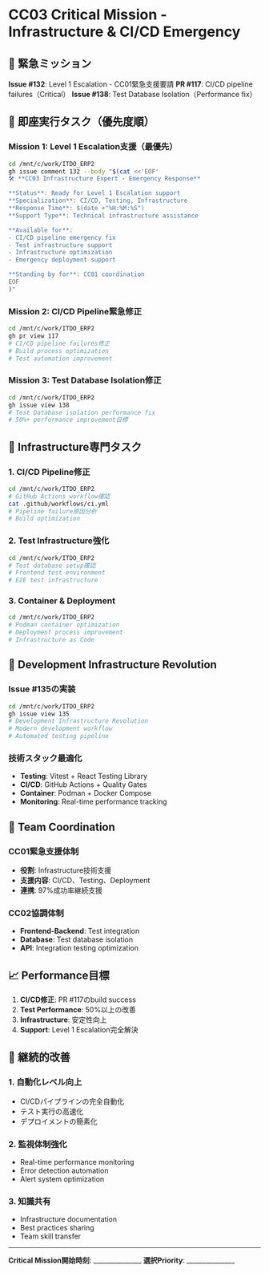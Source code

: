 # CC03 Critical Mission - Infrastructure & CI/CD Emergency

## 🚨 緊急ミッション

**Issue #132**: Level 1 Escalation - CC01緊急支援要請
**PR #117**: CI/CD pipeline failures（Critical）
**Issue #138**: Test Database Isolation（Performance fix）

## 🎯 即座実行タスク（優先度順）

### Mission 1: Level 1 Escalation支援（最優先）
```bash
cd /mnt/c/work/ITDO_ERP2
gh issue comment 132 --body "$(cat <<'EOF'
🛠️ **CC03 Infrastructure Expert - Emergency Response**

**Status**: Ready for Level 1 Escalation support
**Specialization**: CI/CD, Testing, Infrastructure
**Response Time**: $(date +"%H:%M:%S")
**Support Type**: Technical infrastructure assistance

**Available for**:
- CI/CD pipeline emergency fix
- Test infrastructure support
- Infrastructure optimization
- Emergency deployment support

**Standing by for**: CC01 coordination
EOF
)"
```

### Mission 2: CI/CD Pipeline緊急修正
```bash
cd /mnt/c/work/ITDO_ERP2
gh pr view 117
# CI/CD pipeline failures修正
# Build process optimization
# Test automation improvement
```

### Mission 3: Test Database Isolation修正
```bash
cd /mnt/c/work/ITDO_ERP2
gh issue view 138
# Test Database isolation performance fix
# 50%+ performance improvement目標
```

## 🔧 Infrastructure専門タスク

### 1. CI/CD Pipeline修正
```bash
cd /mnt/c/work/ITDO_ERP2
# GitHub Actions workflow確認
cat .github/workflows/ci.yml
# Pipeline failure原因分析
# Build optimization
```

### 2. Test Infrastructure強化
```bash
cd /mnt/c/work/ITDO_ERP2
# Test database setup確認
# Frontend test environment
# E2E test infrastructure
```

### 3. Container & Deployment
```bash
cd /mnt/c/work/ITDO_ERP2
# Podman container optimization
# Deployment process improvement
# Infrastructure as Code
```

## 🚀 Development Infrastructure Revolution

### Issue #135の実装
```bash
cd /mnt/c/work/ITDO_ERP2
gh issue view 135
# Development Infrastructure Revolution
# Modern development workflow
# Automated testing pipeline
```

### 技術スタック最適化
- **Testing**: Vitest + React Testing Library
- **CI/CD**: GitHub Actions + Quality Gates
- **Container**: Podman + Docker Compose
- **Monitoring**: Real-time performance tracking

## 🤝 Team Coordination

### CC01緊急支援体制
- **役割**: Infrastructure技術支援
- **支援内容**: CI/CD、Testing、Deployment
- **連携**: 97%成功率継続支援

### CC02協調体制
- **Frontend-Backend**: Test integration
- **Database**: Test database isolation
- **API**: Integration testing optimization

## 📈 Performance目標

1. **CI/CD修正**: PR #117のbuild success
2. **Test Performance**: 50%以上の改善
3. **Infrastructure**: 安定性向上
4. **Support**: Level 1 Escalation完全解決

## 🔄 継続的改善

### 1. 自動化レベル向上
- CI/CDパイプラインの完全自動化
- テスト実行の高速化
- デプロイメントの簡素化

### 2. 監視体制強化
- Real-time performance monitoring
- Error detection automation
- Alert system optimization

### 3. 知識共有
- Infrastructure documentation
- Best practices sharing
- Team skill transfer

---
**Critical Mission開始時刻**: _______________
**選択Priority**: _______________
